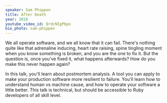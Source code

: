 ```yaml
---
speaker: Sam Phippen
title: After Death
year: 2018
youtube_video_id: QrdcNIgPbpo
bio_photo: sam-phippen
---
```


<p>We all operate software, and we all know that it can fail. There&#39;s nothing quite like that adrenaline inducing, heart rate raising, spine tingling moment when you know something is broken, and you are the one to fix it. But the question is, once you&#39;ve fixed it, what happens afterwards? How do you make this never happen again?</p> <p>In this talk, you&#39;ll learn about postmortem analysis. A tool you can apply to make your production software more resilient to failure. You&#39;ll learn how to understand human vs machine cause, and how to operate your software a little better. This talk is technical, but should be accessible to Ruby developers of all skill level.</p>
